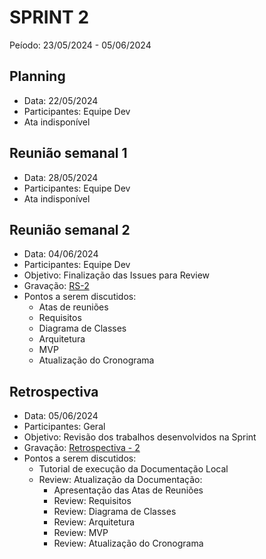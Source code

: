 # SPRINT 2
Peíodo: 23/05/2024 - 05/06/2024

## Planning
- Data: 22/05/2024
- Participantes: Equipe Dev
- Ata indisponível

## Reunião semanal 1
- Data: 28/05/2024
- Participantes: Equipe Dev
- Ata indisponível

## Reunião semanal 2
- Data: 04/06/2024
- Participantes: Equipe Dev
- Objetivo: Finalização das Issues para Review
- Gravação: [RS-2](https://drive.google.com/file/d/1wVXSU3-Bxq-YAk5L5eauD7YLAfP3QYGn/view?usp=drive_link)
- Pontos a serem discutidos:
    - Atas de reuniões
    - Requisitos
    - Diagrama de Classes
    - Arquitetura
    - MVP
    - Atualização do Cronograma

## Retrospectiva
- Data: 05/06/2024
- Participantes: Geral
- Objetivo: Revisão dos trabalhos desenvolvidos na Sprint
- Gravação: [Retrospectiva - 2](https://drive.google.com/file/d/11jLZKp6r3vzuGZ5ENrhEHPpeDetkFl6D/view?usp=drive_link)
- Pontos a serem discutidos:
    - Tutorial de execução da Documentação Local
    - Review: Atualização da Documentação:
        - Apresentação das Atas de Reuniões
        - Review: Requisitos
        - Review: Diagrama de Classes
        - Review: Arquitetura
        - Review: MVP
        - Review: Atualização do Cronograma